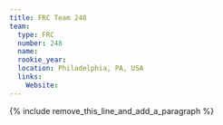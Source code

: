 ```yaml
---
title: FRC Team 248
team:
  type: FRC
  number: 248
  name:
  rookie_year:
  location: Philadelphia, PA, USA
  links:
    Website:
---
```


{% include remove_this_line_and_add_a_paragraph %}